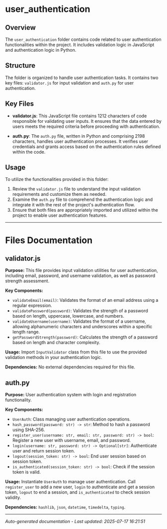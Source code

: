 # user_authentication

## Overview
The `user_authentication` folder contains code related to user authentication functionalities within the project. It includes validation logic in JavaScript and authentication logic in Python.

## Structure
The folder is organized to handle user authentication tasks. It contains two key files: `validator.js` for input validation and `auth.py` for user authentication.

## Key Files
- **validator.js**: This JavaScript file contains 1212 characters of code responsible for validating user inputs. It ensures that the data entered by users meets the required criteria before proceeding with authentication.
  
- **auth.py**: The `auth.py` file, written in Python and comprising 2198 characters, handles user authentication processes. It verifies user credentials and grants access based on the authentication rules defined within the code.

## Usage
To utilize the functionalities provided in this folder:
1. Review the `validator.js` file to understand the input validation requirements and customize them as needed.
2. Examine the `auth.py` file to comprehend the authentication logic and integrate it with the rest of the project's authentication flow.
3. Ensure that both files are appropriately imported and utilized within the project to enable user authentication features.

---

# Files Documentation

## validator.js

**Purpose:** This file provides input validation utilities for user authentication, including email, password, and username validation, as well as password strength assessment.

**Key Components:**
- `validateEmail(email)`: Validates the format of an email address using a regular expression.
- `validatePassword(password)`: Validates the strength of a password based on length, uppercase, lowercase, and numbers.
- `validateUsername(username)`: Validates the format of a username, allowing alphanumeric characters and underscores within a specific length range.
- `getPasswordStrength(password)`: Calculates the strength of a password based on length and character complexity.

**Usage:** Import `InputValidator` class from this file to use the provided validation methods in your authentication logic.

**Dependencies:** No external dependencies required for this file.

## auth.py

**Purpose:** User authentication system with login and registration functionality.

**Key Components:**
- `UserAuth`: Class managing user authentication operations.
- `hash_password(password: str) -> str`: Method to hash a password using SHA-256.
- `register_user(username: str, email: str, password: str) -> bool`: Register a new user with username, email, and password.
- `login(username: str, password: str) -> Optional[str]`: Authenticate user and return session token.
- `logout(session_token: str) -> bool`: End user session based on session token.
- `is_authenticated(session_token: str) -> bool`: Check if the session token is valid.

**Usage:** Instantiate `UserAuth` to manage user authentication. Call `register_user` to add a new user, `login` to authenticate and get a session token, `logout` to end a session, and `is_authenticated` to check session validity.

**Dependencies:** `hashlib`, `json`, `datetime`, `timedelta`, `typing`.

---
*Auto-generated documentation - Last updated: 2025-07-17 16:21:51*
